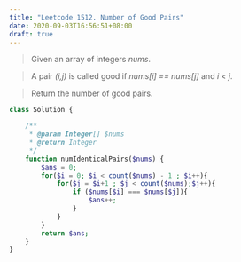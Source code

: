 ```yaml
---
title: "Leetcode 1512. Number of Good Pairs"
date: 2020-09-03T16:56:51+08:00
draft: true
---
```


>Given an array of integers *nums*.

>A pair *(i,j)* is called good if *nums[i] == nums[j]* and *i < j*.

>Return the number of good pairs.

```php
class Solution {

    /**
     * @param Integer[] $nums
     * @return Integer
     */
    function numIdenticalPairs($nums) {
        $ans = 0;
        for($i = 0; $i < count($nums) - 1 ; $i++){
            for($j = $i+1 ; $j < count($nums);$j++){
                if ($nums[$i] === $nums[$j]){
                    $ans++;
                }
            }
        }   
        return $ans;
    }
}
```